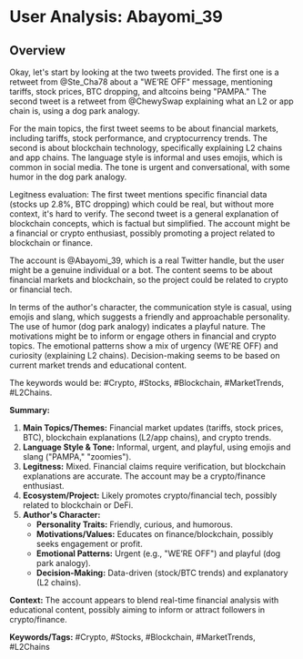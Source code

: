 # User Analysis: Abayomi_39

## Overview

<think>
Okay, let's start by looking at the two tweets provided. The first one is a retweet from @Ste_Cha78 about a "WE’RE OFF" message, mentioning tariffs, stock prices, BTC dropping, and altcoins being "PAMPA." The second tweet is a retweet from @ChewySwap explaining what an L2 or app chain is, using a dog park analogy.

For the main topics, the first tweet seems to be about financial markets, including tariffs, stock performance, and cryptocurrency trends. The second is about blockchain technology, specifically explaining L2 chains and app chains. The language style is informal and uses emojis, which is common in social media. The tone is urgent and conversational, with some humor in the dog park analogy.

Legitness evaluation: The first tweet mentions specific financial data (stocks up 2.8%, BTC dropping) which could be real, but without more context, it's hard to verify. The second tweet is a general explanation of blockchain concepts, which is factual but simplified. The account might be a financial or crypto enthusiast, possibly promoting a project related to blockchain or finance.

The account is @Abayomi_39, which is a real Twitter handle, but the user might be a genuine individual or a bot. The content seems to be about financial markets and blockchain, so the project could be related to crypto or financial tech.

In terms of the author's character, the communication style is casual, using emojis and slang, which suggests a friendly and approachable personality. The use of humor (dog park analogy) indicates a playful nature. The motivations might be to inform or engage others in financial and crypto topics. The emotional patterns show a mix of urgency (WE’RE OFF) and curiosity (explaining L2 chains). Decision-making seems to be based on current market trends and educational content.

The keywords would be: #Crypto, #Stocks, #Blockchain, #MarketTrends, #L2Chains.
</think>

**Summary:**  
1. **Main Topics/Themes:** Financial market updates (tariffs, stock prices, BTC), blockchain explanations (L2/app chains), and crypto trends.  
2. **Language Style & Tone:** Informal, urgent, and playful, using emojis and slang ("PAMPA," "zoomies").  
3. **Legitness:** Mixed. Financial claims require verification, but blockchain explanations are accurate. The account may be a crypto/finance enthusiast.  
4. **Ecosystem/Project:** Likely promotes crypto/financial tech, possibly related to blockchain or DeFi.  
5. **Author's Character:**  
   - **Personality Traits:** Friendly, curious, and humorous.  
   - **Motivations/Values:** Educates on finance/blockchain, possibly seeks engagement or profit.  
   - **Emotional Patterns:** Urgent (e.g., "WE’RE OFF") and playful (dog park analogy).  
   - **Decision-Making:** Data-driven (stock/BTC trends) and explanatory (L2 chains).  

**Context:** The account appears to blend real-time financial analysis with educational content, possibly aiming to inform or attract followers in crypto/finance.  

**Keywords/Tags:** #Crypto, #Stocks, #Blockchain, #MarketTrends, #L2Chains